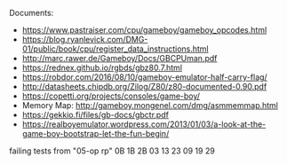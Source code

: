 Documents:
* https://www.pastraiser.com/cpu/gameboy/gameboy_opcodes.html
* https://blog.ryanlevick.com/DMG-01/public/book/cpu/register_data_instructions.html
* http://marc.rawer.de/Gameboy/Docs/GBCPUman.pdf
* https://rednex.github.io/rgbds/gbz80.7.html
* https://robdor.com/2016/08/10/gameboy-emulator-half-carry-flag/
* http://datasheets.chipdb.org/Zilog/Z80/z80-documented-0.90.pdf
* https://copetti.org/projects/consoles/game-boy/
* Memory Map: http://gameboy.mongenel.com/dmg/asmmemmap.html
* https://gekkio.fi/files/gb-docs/gbctr.pdf
* https://realboyemulator.wordpress.com/2013/01/03/a-look-at-the-game-boy-bootstrap-let-the-fun-begin/

failing tests from "05-op rp"
0B 1B 2B
03 13 23
09 19 29

